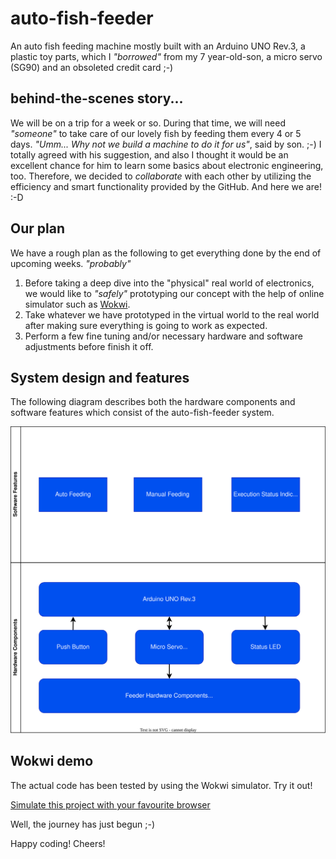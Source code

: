 # auto-fish-feeder
An auto fish feeding machine mostly built with an Arduino UNO Rev.3, a plastic toy parts, which I _"borrowed"_ from my 7 year-old-son, a micro servo (SG90) and an obsoleted credit card ;-)

## behind-the-scenes story...
We will be on a trip for a week or so. During that time, we will need _"someone"_ to take care of our lovely fish by feeding them every 4 or 5 days. 
_"Umm... Why not we build a machine to do it for us"_, said by son. ;-) I totally agreed with his suggestion, and also I thought it would be an excellent chance for him to learn some basics about electronic engineering, too.
Therefore, we decided to _collaborate_ with each other by utilizing the efficiency and smart functionality provided by the GitHub. And here we are! :-D

## Our plan
We have a rough plan as the following to get everything done by the end of upcoming weeks. _"probably"_

1. Before taking a deep dive into the "physical" real world of electronics, we would like to _"safely"_ prototyping our concept with the help of online simulator such as [Wokwi](https://wokwi.com/).
2. Take whatever we have prototyped in the virtual world to the real world after making sure everything is going to work as expected.
3. Perform a few fine tuning and/or necessary hardware and software adjustments before finish it off.

## System design and features
The following diagram describes both the hardware components and software features which consist of the auto-fish-feeder system.

![Auto Fish Feeder system diagram](images/aff-block-diagram.svg)

## Wokwi demo
The actual code has been tested by using the Wokwi simulator. Try it out!

[Simulate this project with your favourite browser](https://wokwi.com/projects/394243023740323841)

Well, the journey has just begun ;-)

Happy coding!
Cheers!
